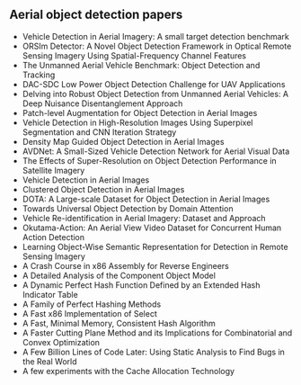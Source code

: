 <h2> Aerial object detection papers </h2>

<ul>

 <li><a target="_blank" href="https://github.com/manjunath5496/Aerial-object-detection-papers/blob/master/aer(1).pdf" style="text-decoration:none;">Vehicle Detection in Aerial Imagery: A small target detection benchmark</a></li>


 <li><a target="_blank" href="https://github.com/manjunath5496/Aerial-object-detection-papers/blob/master/aer(2).pdf" style="text-decoration:none;">ORSIm Detector: A Novel Object Detection Framework in Optical Remote Sensing Imagery Using Spatial-Frequency Channel Features</a></li>

<li><a target="_blank" href="https://github.com/manjunath5496/Aerial-object-detection-papers/blob/master/aer(3).pdf" style="text-decoration:none;">The Unmanned Aerial Vehicle Benchmark: Object Detection and Tracking</a></li>
 <li><a target="_blank" href="https://github.com/manjunath5496/Aerial-object-detection-papers/blob/master/aer(4).pdf" style="text-decoration:none;">DAC-SDC Low Power Object Detection Challenge for UAV Applications</a></li>                              
<li><a target="_blank" href="https://github.com/manjunath5496/Aerial-object-detection-papers/blob/master/aer(5).pdf" style="text-decoration:none;">Delving into Robust Object Detection from Unmanned Aerial Vehicles: A Deep Nuisance Disentanglement Approach</a></li>
<li><a target="_blank" href="https://github.com/manjunath5496/Aerial-object-detection-papers/blob/master/aer(6).pdf" style="text-decoration:none;">Patch-level Augmentation for Object Detection in Aerial Images</a></li>
 <li><a target="_blank" href="https://github.com/manjunath5496/Aerial-object-detection-papers/blob/master/aer(7).pdf" style="text-decoration:none;">Vehicle Detection in High-Resolution Images Using Superpixel Segmentation and CNN Iteration Strategy</a></li>

 <li><a target="_blank" href="https://github.com/manjunath5496/Aerial-object-detection-papers/blob/master/aer(8).pdf" style="text-decoration:none;"> Density Map Guided Object Detection in Aerial Images</a></li>
   <li><a target="_blank" href="https://github.com/manjunath5496/Aerial-object-detection-papers/blob/master/aer(9).pdf" style="text-decoration:none;">
AVDNet: A Small-Sized Vehicle Detection Network for Aerial Visual Data </a></li>
  
   
 <li><a target="_blank" href="https://github.com/manjunath5496/Aerial-object-detection-papers/blob/master/aer(10).pdf" style="text-decoration:none;">The Effects of Super-Resolution on Object Detection Performance in Satellite Imagery</a></li>                              
<li><a target="_blank" href="https://github.com/manjunath5496/Aerial-object-detection-papers/blob/master/aer(11).pdf" style="text-decoration:none;">Vehicle Detection in Aerial Images</a></li>
<li><a target="_blank" href="https://github.com/manjunath5496/Aerial-object-detection-papers/blob/master/aer(12).pdf" style="text-decoration:none;">Clustered Object Detection in Aerial Images</a></li>
<li><a target="_blank" href="https://github.com/manjunath5496/Aerial-object-detection-papers/blob/master/aer(13).pdf" style="text-decoration:none;">DOTA: A Large-scale Dataset for Object Detection in Aerial Images </a></li>

<li><a target="_blank" href="https://github.com/manjunath5496/Aerial-object-detection-papers/blob/master/aer(14).pdf" style="text-decoration:none;">Towards Universal Object Detection by Domain Attention</a></li>
                              
<li><a target="_blank" href="https://github.com/manjunath5496/Aerial-object-detection-papers/blob/master/aer(15).pdf" style="text-decoration:none;">Vehicle Re-identification in Aerial Imagery: Dataset and Approach</a></li>

<li><a target="_blank" href="https://github.com/manjunath5496/Aerial-object-detection-papers/blob/master/aer(16).pdf" style="text-decoration:none;">Okutama-Action: An Aerial View Video Dataset for Concurrent Human Action Detection</a></li>

  <li><a target="_blank" href="https://github.com/manjunath5496/Aerial-object-detection-papers/blob/master/aer(17).pdf" style="text-decoration:none;">Learning Object-Wise Semantic Representation for Detection in Remote Sensing Imagery</a></li>   
  
<li><a target="_blank" href="https://github.com/manjunath5496/Aerial-object-detection-papers/blob/master/aer(18).pdf" style="text-decoration:none;">A Crash Course in x86 Assembly for Reverse Engineers</a></li> 

  
<li><a target="_blank" href="https://github.com/manjunath5496/Aerial-object-detection-papers/blob/master/aer(19).pdf" style="text-decoration:none;">A Detailed Analysis of the Component Object Model</a></li> 

<li><a target="_blank" href="https://github.com/manjunath5496/Aerial-object-detection-papers/blob/master/aer(20).PDF" style="text-decoration:none;">A Dynamic Perfect Hash Function Defined by an Extended Hash Indicator Table</a></li>

<li><a target="_blank" href="https://github.com/manjunath5496/Aerial-object-detection-papers/blob/master/aer(21).pdf" style="text-decoration:none;">A Family of Perfect Hashing Methods</a></li>
<li><a target="_blank" href="https://github.com/manjunath5496/Aerial-object-detection-papers/blob/master/aer(22).pdf" style="text-decoration:none;">A Fast x86 Implementation of Select</a></li> 
 <li><a target="_blank" href="https://github.com/manjunath5496/Aerial-object-detection-papers/blob/master/aer(23).pdf" style="text-decoration:none;">A Fast, Minimal Memory, Consistent Hash Algorithm</a></li> 
 

   <li><a target="_blank" href="https://github.com/manjunath5496/Aerial-object-detection-papers/blob/master/aer(24).pdf" style="text-decoration:none;">A Faster Cutting Plane Method and its Implications for Combinatorial and Convex Optimization</a></li>
 
   <li><a target="_blank" href="https://github.com/manjunath5496/Aerial-object-detection-papers/blob/master/aer(25).pdf" style="text-decoration:none;">A Few Billion
Lines of Code Later: Using Static Analysis to Find Bugs in the Real World</a></li>                              
 <li><a target="_blank" href="https://github.com/manjunath5496/Aerial-object-detection-papers/blob/master/aer(26).pdf" style="text-decoration:none;">A few experiments with the
Cache Allocation Technology</a></li>
 </ul>
  
  
  
